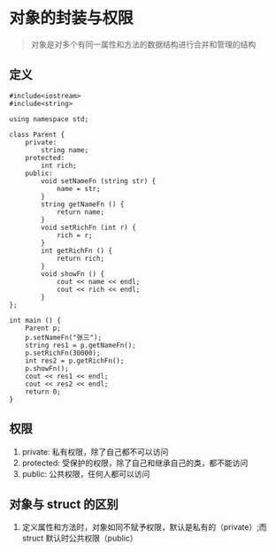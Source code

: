 # 对象的封装与权限
> 对象是对多个有同一属性和方法的数据结构进行合并和管理的结构

## 定义

```
#include<iostream>
#include<string>

using namespace std;

class Parent {
    private: 
        string name;
    protected: 
        int rich;
    public: 
        void setNameFn (string str) {
            name = str;
        }
        string getNameFn () {
            return name;
        }
        void setRichFn (int r) {
            rich = r;
        }
        int getRichFn () {
            return rich;
        }
        void showFn () {
            cout << name << endl;
            cout << rich << endl;
        }
};

int main () {
    Parent p;
    p.setNameFn("张三");
    string res1 = p.getNameFn();
    p.setRichFn(30000);
    int res2 = p.getRichFn();
    p.showFn();
    cout << res1 << endl;
    cout << res2 << endl;
    return 0;
}
```

## 权限
1. private: 私有权限，除了自己都不可以访问
2. protected: 受保护的权限，除了自己和继承自己的类，都不能访问
3. public: 公共权限，任何人都可以访问

## 对象与 struct 的区别
1. 定义属性和方法时，对象如同不赋予权限，默认是私有的（private）;而 struct 默认时公共权限（public）